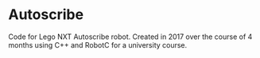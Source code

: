 # Autoscribe
Code for Lego NXT Autoscribe robot. Created in 2017 over the course of 4 months using C++ and RobotC for a university course.
